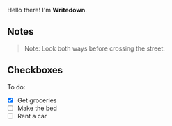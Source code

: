 Hello there! I'm **Writedown**.

## Notes

> Note:
> Look both ways before crossing the street.

## Checkboxes

To do:

- [x] Get groceries
- [ ] Make the bed
- [ ] Rent a car
